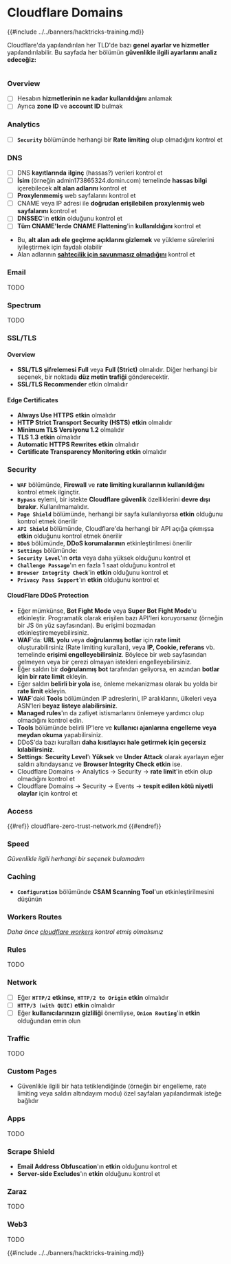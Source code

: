 # Cloudflare Domains

{{#include ../../banners/hacktricks-training.md}}

Cloudflare'da yapılandırılan her TLD'de bazı **genel ayarlar ve hizmetler** yapılandırılabilir. Bu sayfada her bölümün **güvenlikle ilgili ayarlarını analiz edeceğiz:**

<figure><img src="../../images/image (101).png" alt=""><figcaption></figcaption></figure>

### Overview

- [ ] Hesabın **hizmetlerinin ne kadar** **kullanıldığını** anlamak
- [ ] Ayrıca **zone ID** ve **account ID** bulmak

### Analytics

- [ ] **`Security`** bölümünde herhangi bir **Rate limiting** olup olmadığını kontrol et

### DNS

- [ ] DNS **kayıtlarında** **ilginç** (hassas?) verileri kontrol et
- [ ] **İsim** (örneğin admin173865324.domin.com) temelinde **hassas bilgi** içerebilecek **alt alan adlarını** kontrol et
- [ ] **Proxylenmemiş** web sayfalarını kontrol et
- [ ] CNAME veya IP adresi ile **doğrudan erişilebilen** **proxylenmiş web sayfalarını** kontrol et
- [ ] **DNSSEC**'in **etkin** olduğunu kontrol et
- [ ] **Tüm CNAME'lerde** **CNAME Flattening**'in **kullanıldığını** kontrol et
- Bu, **alt alan adı ele geçirme açıklarını gizlemek** ve yükleme sürelerini iyileştirmek için faydalı olabilir
- Alan adlarının [**sahtecilik için savunmasız olmadığını**](https://book.hacktricks.xyz/network-services-pentesting/pentesting-smtp#mail-spoofing) kontrol et

### **Email**

TODO

### Spectrum

TODO

### SSL/TLS

#### **Overview**

- **SSL/TLS şifrelemesi** **Full** veya **Full (Strict)** olmalıdır. Diğer herhangi bir seçenek, bir noktada **düz metin trafiği** gönderecektir.
- **SSL/TLS Recommender** etkin olmalıdır

#### Edge Certificates

- **Always Use HTTPS** **etkin** olmalıdır
- **HTTP Strict Transport Security (HSTS)** **etkin** olmalıdır
- **Minimum TLS Versiyonu 1.2** olmalıdır
- **TLS 1.3** **etkin** olmalıdır
- **Automatic HTTPS Rewrites** **etkin** olmalıdır
- **Certificate Transparency Monitoring** **etkin** olmalıdır

### **Security**

- **`WAF`** bölümünde, **Firewall** ve **rate limiting kurallarının kullanıldığını** kontrol etmek ilginçtir.
- **`Bypass`** eylemi, bir istekte **Cloudflare güvenlik** özelliklerini **devre dışı bırakır**. Kullanılmamalıdır.
- **`Page Shield`** bölümünde, herhangi bir sayfa kullanılıyorsa **etkin** olduğunu kontrol etmek önerilir
- **`API Shield`** bölümünde, Cloudflare'da herhangi bir API açığa çıkmışsa **etkin** olduğunu kontrol etmek önerilir
- **`DDoS`** bölümünde, **DDoS korumalarının** etkinleştirilmesi önerilir
- **`Settings`** bölümünde:
- **`Security Level`**'ın **orta** veya daha yüksek olduğunu kontrol et
- **`Challenge Passage`**'ın en fazla 1 saat olduğunu kontrol et
- **`Browser Integrity Check`**'in **etkin** olduğunu kontrol et
- **`Privacy Pass Support`**'ın **etkin** olduğunu kontrol et

#### **CloudFlare DDoS Protection**

- Eğer mümkünse, **Bot Fight Mode** veya **Super Bot Fight Mode**'u etkinleştir. Programatik olarak erişilen bazı API'leri koruyorsanız (örneğin bir JS ön yüz sayfasından). Bu erişimi bozmadan etkinleştiremeyebilirsiniz.
- **WAF**'da: **URL yolu** veya **doğrulanmış botlar** için **rate limit** oluşturabilirsiniz (Rate limiting kuralları), veya **IP, Cookie, referans** vb. temelinde **erişimi engelleyebilirsiniz**. Böylece bir web sayfasından gelmeyen veya bir çerezi olmayan istekleri engelleyebilirsiniz.
- Eğer saldırı bir **doğrulanmış bot** tarafından geliyorsa, en azından **botlar için bir rate limit** ekleyin.
- Eğer saldırı **belirli bir yola** ise, önleme mekanizması olarak bu yolda bir **rate limit** ekleyin.
- **WAF**'daki **Tools** bölümünden IP adreslerini, IP aralıklarını, ülkeleri veya ASN'leri **beyaz listeye alabilirsiniz**.
- **Managed rules**'ın da zafiyet istismarlarını önlemeye yardımcı olup olmadığını kontrol edin.
- **Tools** bölümünde belirli IP'lere ve **kullanıcı ajanlarına** **engelleme veya meydan okuma** yapabilirsiniz.
- DDoS'da bazı kuralları **daha kısıtlayıcı hale getirmek için geçersiz kılabilirsiniz**.
- **Settings**: **Security Level**'ı **Yüksek** ve **Under Attack** olarak ayarlayın eğer saldırı altındaysanız ve **Browser Integrity Check etkin** ise.
- Cloudflare Domains -> Analytics -> Security -> **rate limit**'in etkin olup olmadığını kontrol et
- Cloudflare Domains -> Security -> Events -> **tespit edilen kötü niyetli olaylar** için kontrol et

### Access

{{#ref}}
cloudflare-zero-trust-network.md
{{#endref}}

### Speed

_Güvenlikle ilgili herhangi bir seçenek bulamadım_

### Caching

- **`Configuration`** bölümünde **CSAM Scanning Tool**'un etkinleştirilmesini düşünün

### **Workers Routes**

_Daha önce_ [_cloudflare workers_](./#workers) _kontrol etmiş olmalısınız_

### Rules

TODO

### Network

- [ ] Eğer **`HTTP/2`** **etkinse**, **`HTTP/2 to Origin`** **etkin** olmalıdır
- [ ] **`HTTP/3 (with QUIC)`** **etkin** olmalıdır
- [ ] Eğer **kullanıcılarınızın** **gizliliği** önemliyse, **`Onion Routing`**'in **etkin** olduğundan emin olun

### **Traffic**

TODO

### Custom Pages

- Güvenlikle ilgili bir hata tetiklendiğinde (örneğin bir engelleme, rate limiting veya saldırı altındayım modu) özel sayfaları yapılandırmak isteğe bağlıdır

### Apps

TODO

### Scrape Shield

- **Email Address Obfuscation**'ın **etkin** olduğunu kontrol et
- **Server-side Excludes**'ın **etkin** olduğunu kontrol et

### **Zaraz**

TODO

### **Web3**

TODO

{{#include ../../banners/hacktricks-training.md}}
